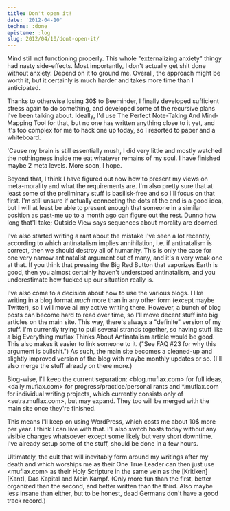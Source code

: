 ```yaml
---
title: Don't open it!
date: '2012-04-10'
techne: :done
episteme: :log
slug: 2012/04/10/dont-open-it/
---
```


Mind still not functioning properly. This whole "externalizing anxiety" thingy had nasty side-effects. Most importantly, I don't actually get shit done without anxiety. Depend on it to ground me. Overall, the approach might be worth it, but it certainly is much harder and takes more time than I anticipated.

Thanks to otherwise losing 30\$ to Beeminder, I finally developed sufficient stress again to do something, and developed some of the recursive plans I've been talking about. Ideally, I'd use The Perfect Note-Taking And Mind-Mapping Tool for that, but no one has written anything close to it yet, and it's too complex for me to hack one up today, so I resorted to paper and a whiteboard.

'Cause my brain is still essentially mush, I did very little and mostly watched the nothingness inside me eat whatever remains of my soul. I have finished maybe 2 meta levels. More soon, I hope.

Beyond that, I think I have figured out now how to present my views on meta-morality and what the requirements are. I'm also pretty sure that at least some of the preliminary stuff is basilisk-free and so I'll focus on that first. I'm still unsure if actually connecting the dots at the end is a good idea, but I will at least be able to present enough that someone in a similar position as past-me up to a month ago can figure out the rest. Dunno how long that'll take; Outside View says sequences about morality are doomed.

I've also started writing a rant about the mistake I've seen a lot recently, according to which antinatalism implies annihilation, i.e. if antinatalism is correct, then we should destroy all of humanity. This is only the case for one very narrow antinatalist argument out of many, and it's a very weak one at that. If you think that pressing the Big Red Button that vaporizes Earth is good, then you almost certainly haven't understood antinatalism, and you underestimate how fucked up our situation really is.

I've also come to a decision about how to use the various blogs. I like writing in a blog format *much* more than in any other form (except maybe Twitter), so I will move all my active writing there. However, a bunch of blog posts can become hard to read over time, so I'll move decent stuff into big articles on the main site. This way, there's always a "definite" version of my stuff. I'm currently trying to pull several strands together, so having stuff like a big Everything muflax Thinks About Antinatalism article would be good. This also makes it easier to link someone to it. ("See FAQ #23 for why this argument is bullshit.") As such, the main site becomes a cleaned-up and slightly improved version of the blog with maybe monthly updates or so. (I'll also merge the stuff already on there more.)

Blog-wise, I'll keep the current separation: <blog.muflax.com> for full ideas, <daily.muflax.com> for progress/practice/personal rants and *.muflax.com for individual writing projects, which currently consists only of <sutra.muflax.com>, but may expand. They too will be merged with the main site once they're finished.

This means I'll keep on using WordPress, which costs me about 10$ more per year. I think I can live with that. I'll also switch hosts today without any visible changes whatsoever except some likely but very short downtime. I've already setup some of the stuff, should be done in a few hours.

Ultimately, the cult that will inevitably form around my writings after my death and which worships me as their One True Leader can then just use <muflax.com> as their Holy Scripture in the same vein as the [Kritiken][Kant], Das Kapital and Mein Kampf. (Only more fun than the first, better organized than the second, and better written than the third. Also maybe less insane than either, but to be honest, dead Germans don't have a good track record.)
